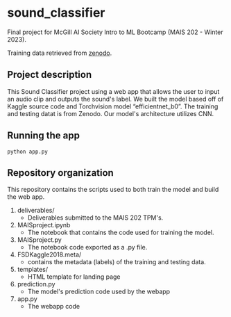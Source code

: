 # sound_classifier

Final project for McGill AI Society Intro to ML Bootcamp (MAIS 202 - Winter 2023). 

Training data retrieved from [zenodo](https://zenodo.org/records/2552860#.XFD05fwo-V4).

## Project description

This Sound Classifier project using a web app that allows the user to input an audio clip and outputs the sound's label. 
We built the model based off of Kaggle source code and Torchvision model “efficientnet_b0”. The training and testing datat is from Zenodo. Our model's architecture utilizes CNN.

## Running the app



```
python app.py
```


## Repository organization

This repository contains the scripts used to both train the model and build the web app.

1. deliverables/
	* Deliverables submitted to the MAIS 202 TPM's.
2. MAISproject.ipynb
	* The notebook that contains the code used for training the model.
3. MAISproject.py
	* The notebook code exported as a .py file.
4. FSDKaggle2018.meta/
	* contains the metadata (labels) of the training and testing data.
5. templates/
	* HTML template for landing page
6. prediction.py
	* The model's prediction code used by the webapp
7. app.py
	* The webapp code

